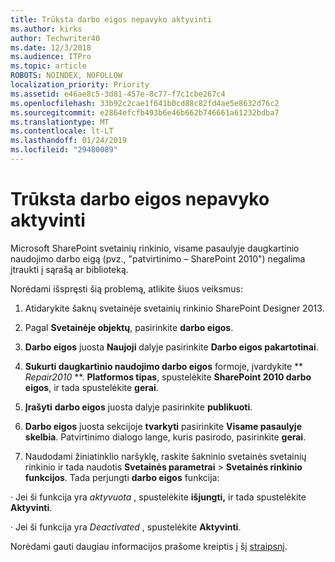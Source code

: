 ```yaml
---
title: Trūksta darbo eigos nepavyko aktyvinti
ms.author: kirks
author: Techwriter40
ms.date: 12/3/2018
ms.audience: ITPro
ms.topic: article
ROBOTS: NOINDEX, NOFOLLOW
localization_priority: Priority
ms.assetid: e46ae8c5-3d81-457e-8c77-f7c1cbe267c4
ms.openlocfilehash: 33b92c2cae1f641b0cd88c82fd4ae5e8632d76c2
ms.sourcegitcommit: e2864efcfb493b6e46b662b746661a61232bdba7
ms.translationtype: MT
ms.contentlocale: lt-LT
ms.lasthandoff: 01/24/2019
ms.locfileid: "29480089"
---
```

# <a name="missing-workflow-failed-to-activate"></a>Trūksta darbo eigos nepavyko aktyvinti

Microsoft SharePoint svetainių rinkinio, visame pasaulyje daugkartinio naudojimo darbo eigą (pvz., "patvirtinimo – SharePoint 2010") negalima įtraukti į sąrašą ar biblioteką.
  
Norėdami išspręsti šią problemą, atlikite šiuos veiksmus: 
  
1. Atidarykite šaknų svetainėje svetainių rinkinio SharePoint Designer 2013.
  
2. Pagal **Svetainėje objektų**, pasirinkite **darbo eigos**. 
  
3. **Darbo eigos** juosta **Naujoji** dalyje pasirinkite **Darbo eigos pakartotinai**. 
  
4. **Sukurti daugkartinio naudojimo darbo eigos** formoje, įvardykite ** *Repair2010* **. **Platformos tipas**, spustelėkite **SharePoint 2010 darbo eigos**, ir tada spustelėkite **gerai**. 
  
1. **Įrašyti** **darbo eigos** juosta dalyje pasirinkite **publikuoti**. 
  
2. **Darbo eigos** juosta sekcijoje **tvarkyti** pasirinkite **Visame pasaulyje skelbia**. Patvirtinimo dialogo lange, kuris pasirodo, pasirinkite **gerai**. 
  
3. Naudodami žiniatinklio naršyklę, raskite šakninio svetainės svetainių rinkinio ir tada naudotis **Svetainės parametrai** \> **Svetainės rinkinio funkcijos**. Tada perjungti **darbo eigos** funkcija: 
  
· Jei ši funkcija yra *aktyvuota* , spustelėkite **išjungti,** ir tada spustelėkite **Aktyvinti**. 
  
· Jei ši funkcija yra *Deactivated* , spustelėkite **Aktyvinti**. 
  
Norėdami gauti daugiau informacijos prašome kreiptis į šį [straipsnį](https://go.microsoft.com/fwlink/?linkid=2047770&amp;clcid=0x409).
  

